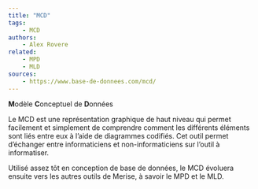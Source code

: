 ```yaml
---
title: "MCD"
tags:
    - MCD
authors:
    - Alex Rovere
related:
    - MPD
    - MLD
sources:
    - https://www.base-de-donnees.com/mcd/
---
```


**M**odèle **C**onceptuel  de **D**onnées

Le MCD est une représentation graphique de haut niveau qui permet facilement et simplement de comprendre comment les différents éléments sont liés entre eux à l’aide de diagrammes codifiés. Cet outil permet d’échanger entre informaticiens et non-informaticiens sur l’outil à informatiser.

Utilisé assez tôt en conception de base de données, le MCD évoluera ensuite vers les autres outils de Merise, à savoir le MPD et le MLD.
